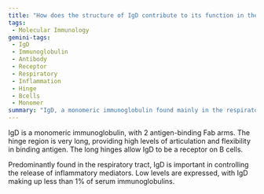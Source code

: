 ```yaml
---
title: "How does the structure of IgD contribute to its function in the immune system, particularly in relation to B cells?"
tags:
 - Molecular Immunology
gemini-tags:
 - IgD
 - Immunoglobulin
 - Antibody
 - Receptor
 - Respiratory
 - Inflammation
 - Hinge
 - Bcells
 - Monomer
summary: "IgD, a monomeric immunoglobulin found mainly in the respiratory tract and as a B cell receptor, plays a role in controlling inflammation despite its low serum concentration."
---
```

IgD is a monomeric immunoglobulin, with 2 antigen-binding Fab arms. The hinge region is very long, providing high levels of articulation and flexibility in binding antigen. The long hinges allow IgD to be a receptor on B cells. 

Predominantly found in the respiratory tract, IgD is important in controlling the release of inflammatory mediators. Low levels are expressed, with IgD making up less than 1% of serum immunoglobulins.